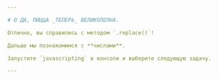 ```yaml
---

# О ДА, ПИЦЦА _ТЕПЕРЬ_ ВЕЛИКОЛЕПНА.

Отлично, вы справились с методом `.replace()`!

Дальше мы познакомимся с **числами**.

Запустите `javascripting` в консоли и выберите следующую задачу.

---
```

